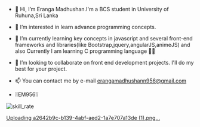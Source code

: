- 👋 Hi, I’m Eranga Madhushan.I'm a BCS student in University of Ruhuna,Sri Lanka
- 👀 I’m interested in learn advance programming concepts.
- 🌱 I’m currently learning key concepts in javascript and several front-end frameworks and libraries(like Bootstrap,jquery,angularJS,animeJS) and also Currently I am learning C programming language 🧑‍💻
- 💞️ I’m looking to collaborate on front end development projects. I'll do my best for your project.
- 📫 You can contact me by e-mail erangamadhushann956@gmail.com

- ❕❕EM956❕❕




![skill_rate](https://github.com/user-attachments/assets/347dee37-2f01-4b0b-9d1a-2388d5ff5f75)

[Uploading a2642b9c-b139-4abf-aed2-1a7e707a13de (1).png…]()
<!--!
-
Erangamad![Screenshot 2024-07-15 223349](https://github.com/user-attachments/assets/92e94710-bb2c-4093-a0b8-4671cf516560)
hushan/Erangamadhushan is a ✨ special ✨ repository because its `README.md` (this file) appears on your GitHub profile.
You can click the Preview link to take a look at your changes.
--->

